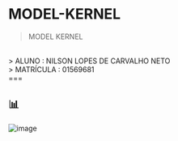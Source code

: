 # MODEL-KERNEL

> MODEL KERNEL
<br/>
> ALUNO : NILSON LOPES DE CARVALHO NETO
 <br/>
> MATRÍCULA : 01569681
<br/>
===

## 📊

![image](https://github.com/NilsonNeto26/MODEL-KERNEL/assets/130411092/d9c64b8a-b659-4ba9-996e-2c452699aa13)


<div align="center">
  <br/>
  <br/>
  <br/>
    <div>
